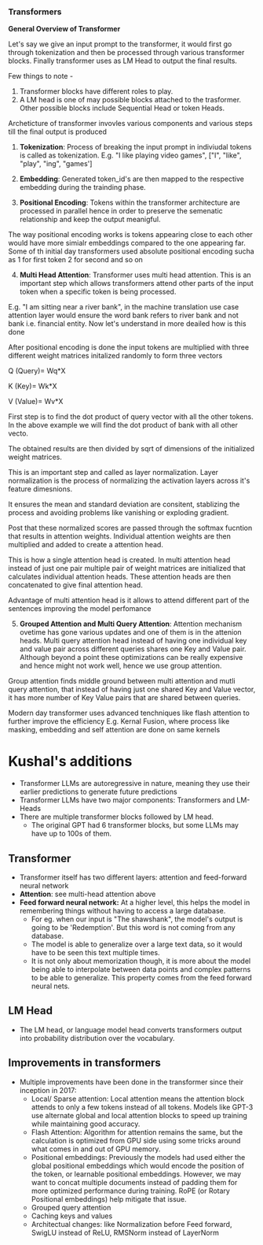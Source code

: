 ### Transformers

**General Overview of Transformer**

Let's say we give an input prompt to the transformer, it would first go through tokenization and then be processed through various transformer blocks.
Finally transformer uses as LM Head to output the final results.

Few things to note - 
1. Transformer blocks have different roles to play.
2. A LM head is one of may possible blocks attached to the trasformer. Other possible blocks include Sequential Head or token Heads.

Archeticture of transformer invovles various components and various steps till the final output is produced

1. **Tokenization**: Process of breaking the input prompt in indiviudal tokens is called as tokenization. E.g. "I like playing video games", ["I", "like", "play", "ing", "games']

2. **Embedding**: Generated token_id's are then mapped to the respective embedding
   during the trainding phase.

3. **Positional Encoding**: Tokens within the transformer architecture are processed in parallel hence in order to preserve the semenatic relationship and keep the output meanigful.

The way positional encoding works is tokens appearing close to each other would have more simialr embeddings compared to the one appearing far. Some of th initial day transformers used  absolute positional encoding sucha as 1 for first token 2 for second and so on

4. **Multi Head Attention**: Transformer uses multi head attention. This is an important step which allows transformers attend other parts of the input token when a specific token is being processed.

E.g. "I am sitting near a river bank", in the machine translation use case attention layer would ensure the word bank refers to river bank and not bank i.e. financial entity. Now let's understand in more deailed how is this done

After positional encoding is done the input tokens are multiplied with three different weight matrices initalized randomly to form three vectors

Q (Query)= Wq*X
   
K (Key)= Wk*X

V (Value)= Wv*X
   
First step is to find the dot product of query vector with all the other tokens. In the above example we will find the dot product of bank with all other vecto.
   
The obtained results are then divided by sqrt of dimensions of the initialized weight matrices.

This is an important step and called as layer normalization. Layer normalization is the process of normalizing the activation layers across it's feature dimesnions.

It ensures the mean and standard deviation are consitent, stablizing the process and avoiding problems like vanishing or exploding gradient.

Post that these normalized scores are passed through the softmax fucntion that results in attention weights. Individual attention weights are then multiplied and added to create a attention head.
   
This is how a single attention head is created. In multi attention head instead of just one pair multiple pair of weight matrices are initialized that calculates individual attention heads. These attention heads are then concatenated to give final attention head.
   
Advantage of multi attention head is it allows to attend different part of the sentences improving the model perfomance

5. **Grouped Attention and Multi Query Attention**: Attention mechanism ovetime has gone various updates and one of them is in the attenion heads. Multi query attention head instead of having one individual key and value pair across different queries shares one Key and Value pair. Although beyond a point these optimizations can be really expensive and hence might not work well, hence we use group attention.

Group attention finds middle ground between multi attention and mutli query attention, that instead of having just one shared Key and Value vector, it has more number of Key Value pairs that are shared between queries.
   
Modern day transformer uses advanced tenchniques like flash attention to further improve the efficiency E.g. Kernal Fusion, where process like masking, embedding and self attention are done on same kernels   


<h1> Kushal's additions </h1>

* Transformer LLMs are autoregressive in nature, meaning they use their earlier predictions to generate future predictions
* Transformer LLMs have two major components: Transformers and LM-Heads
* There are multiple transformer blocks followed by LM head.
   * The original GPT had 6 transformer blocks, but some LLMs may have up to 100s of them.
  

<h2> Transformer</h2>

* Transformer itself has two different layers: attention and feed-forward neural network
* **Attention**: see multi-head attention above
* **Feed forward neural network:** At a higher level, this helps the model in remembering things without having to access a large database.
   * For eg. when our input is "The shawshank", the model's output is going to be 'Redemption'. But this word is not coming from any database.
   * The model is able to generalize over a large text data, so it would have to be seen this text multiple times.
   * It is not only about memorization though, it is more about the model being able to interpolate between data points and complex patterns to be able to generalize. This property comes from the feed forward neural nets.

<h2> LM Head</h2>

* The LM head, or language model head converts transformers output into probability distribution over the vocabulary.

<h2> Improvements in transformers </h2>

* Multiple improvements have been done in the transformer since their inception in 2017:
   * Local/ Sparse attention: Local attention means the attention block attends to only a few tokens instead of all tokens. Models like GPT-3 use alternate global and local attention blocks to speed up training while maintaining good accuracy.
   * Flash Attention: Algorithm for attention remains the same, but the calculation is optimized from GPU side using some tricks around what comes in and out of GPU memory.
   * Positional embeddings: Previously the models had used either the global positional embeddings which would encode the position of the token, or learnable positional embeddings. However, we may want to concat multiple documents instead of padding them for more optimized performance during training. RoPE (or Rotary Positional embeddings) help mitigate that issue.
   * Grouped query attention
   * Caching keys and values
   * Architectual changes: like Normalization before Feed forward, SwigLU instead of ReLU, RMSNorm instead of LayerNorm
